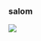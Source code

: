 ### salom 
<img src="(https://media3.giphy.com/media/m0dmKBkncVETJv2h0S/200w.webp?cid=ecf05e47w0fvx0l72g7iqxe8rmvqofvspa83cgy0kh286jwb&rid=200w.webp&ct=s) ">
